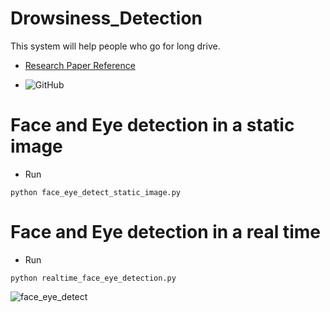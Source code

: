 # Drowsiness_Detection
This system will help people who go for long drive.

* [Research Paper Reference](http://vision.fe.uni-lj.si/cvww2016/proceedings/papers/05.pdf)

* ![GitHub](https://img.shields.io/github/license/ghrahul/Drowsiness_Detection.svg)

# Face and Eye detection in a static image

* Run 
```
python face_eye_detect_static_image.py
```

# Face and Eye detection in a real time

* Run 
```
python realtime_face_eye_detection.py
```
![face_eye_detect](https://user-images.githubusercontent.com/22416933/53569160-89cd4400-3b89-11e9-912e-a63d50cf1f90.jpg)

